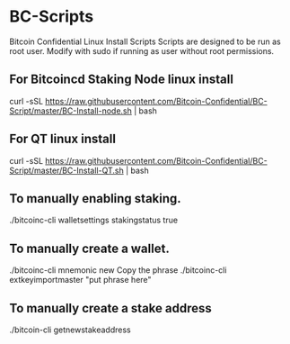 # BC-Scripts
Bitcoin Confidential Linux Install Scripts
Scripts are designed to be run as root user.  Modify with sudo if running as user without root permissions.

## For Bitcoincd Staking Node linux install  
curl -sSL https://raw.githubusercontent.com/Bitcoin-Confidential/BC-Script/master/BC-Install-node.sh | bash

## For QT linux install  
curl -sSL https://raw.githubusercontent.com/Bitcoin-Confidential/BC-Script/master/BC-Install-QT.sh | bash

## To manually enabling staking.
./bitcoinc-cli walletsettings stakingstatus true

## To manually create a wallet.
./bitcoinc-cli mnemonic new
Copy the phrase
./bitcoinc-cli extkeyimportmaster "put phrase here"

## To manually create a stake address
./bitcoin-cli getnewstakeaddress
